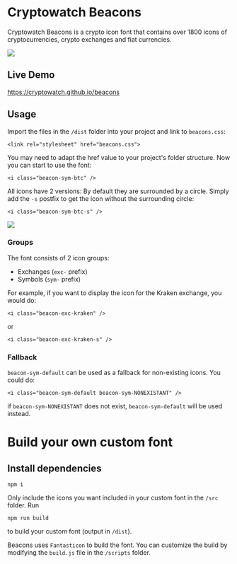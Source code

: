 # Cryptowatch Beacons

Cryptowatch Beacons is a crypto icon font that contains over 1800 icons of cryptocurrencies, crypto exchanges and fiat currencies.

<img src="https://raw.githubusercontent.com/cryptowatch/beacons/master/img/beaconTop.png">

## Live Demo

https://cryptowatch.github.io/beacons

## Usage

Import the files in the `/dist` folder into your project and link to `beacons.css`:

`<link rel="stylesheet" href="beacons.css">`

You may need to adapt the href value to your project's folder structure. Now you can start to use the font:

`<i class="beacon-sym-btc" />`

All icons have 2 versions: By default they are surrounded by a circle. Simply add the `-s` postfix to get the icon without the surrounding circle:

`<i class="beacon-sym-btc-s" />`

<img src="https://raw.githubusercontent.com/cryptowatch/beacons/master/img/iconExample.png">

### Groups

The font consists of 2 icon groups:

- Exchanges (`exc-` prefix)
- Symbols (`sym-` prefix)

For example, if you want to display the icon for the Kraken exchange, you would do:

`<i class="beacon-exc-kraken" />`

or

`<i class="beacon-exc-kraken-s" />`

### Fallback

`beacon-sym-default` can be used as a fallback for non-existing icons. You could do:

`<i class="beacon-sym-default beacon-sym-NONEXISTANT" />`

if `beacon-sym-NONEXISTANT` does not exist, `beacon-sym-default` will be used instead.

# Build your own custom font

## Install dependencies

```
npm i
```

Only include the icons you want included in your custom font in the `/src` folder. Run

```
npm run build
```

to build your custom font (output in `/dist`).

Beacons uses `Fantasticon` to build the font. You can customize the build by modifying the `build.js` file in the `/scripts` folder.
